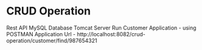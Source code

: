 # CRUD Operation

Rest API
MySQL Database
Tomcat Server 
Run Customer Application - using POSTMAN Application
Url - http://localhost:8082/crud-operation/customer/find/987654321  


